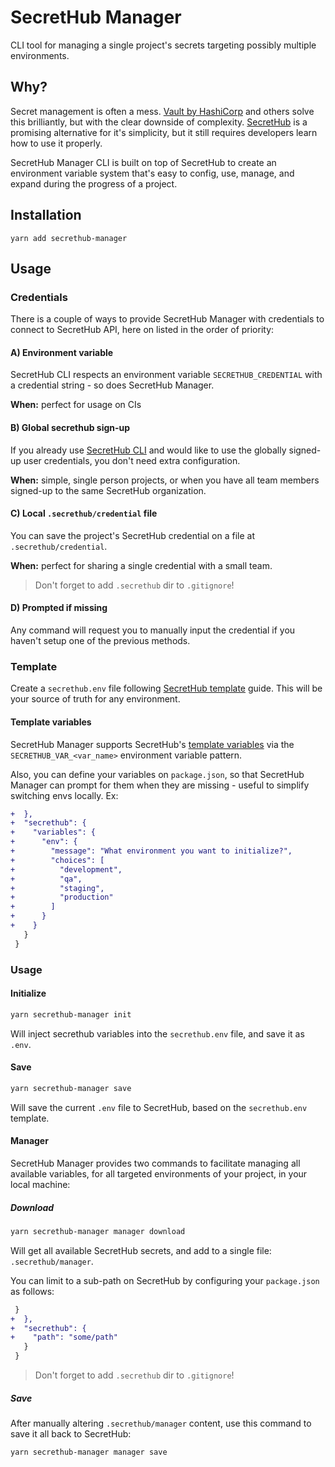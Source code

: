 # SecretHub Manager

CLI tool for managing a single project's secrets targeting possibly multiple environments.

## Why?

Secret management is often a mess. [Vault by HashiCorp](https://www.vaultproject.io/) and others solve this brilliantly, but with the clear downside of complexity. [SecretHub](https://secrethub.io/) is a promising alternative for it's simplicity, but it still requires developers learn how to use it properly.

SecretHub Manager CLI is built on top of SecretHub to create an environment variable system that's easy to config, use, manage, and expand during the progress of a project.

## Installation

```
yarn add secrethub-manager
```

## Usage

### Credentials

There is a couple of ways to provide SecretHub Manager with credentials to connect to SecretHub API, here on listed in the order of priority:

#### A) Environment variable

SecretHub CLI respects an environment variable `SECRETHUB_CREDENTIAL` with a credential string - so does SecretHub Manager.

**When:** perfect for usage on CIs 

#### B) Global secrethub sign-up

If you already use [SecretHub CLI](https://github.com/secrethub/secrethub-cli) and would like to use the globally signed-up user credentials, you don't need extra configuration.

**When:** simple, single person projects, or when you have all team members signed-up to the same SecretHub organization.

#### C) Local `.secrethub/credential` file

You can save the project's SecretHub credential on a file at `.secrethub/credential`.

**When:** perfect for sharing a single credential with a small team.

> Don't forget to add `.secrethub` dir to `.gitignore`!

#### D) Prompted if missing

Any command will request you to manually input the credential if you haven't setup one of the previous methods.

### Template

Create a `secrethub.env` file following [SecretHub template](https://secrethub.io/docs/reference/cli/template-syntax/) guide. This will be your source of truth for any environment.

#### Template variables

SecretHub Manager supports SecretHub's [template variables](https://secrethub.io/docs/reference/cli/template-syntax/#variables) via the `SECRETHUB_VAR_<var_name>` environment variable pattern.

Also, you can define your variables on `package.json`, so that SecretHub Manager can prompt for them when they are missing - useful to simplify switching envs locally. Ex:

```diff
+  },
+  "secrethub": {
+    "variables": {
+      "env": {
+        "message": "What environment you want to initialize?",
+        "choices": [
+          "development",
+          "qa",
+          "staging",
+          "production"
+        ]
+      }
+    }
   }
 }
```

### Usage

#### Initialize

```sh
yarn secrethub-manager init
```

Will inject secrethub variables into the `secrethub.env` file, and save it as `.env`.

#### Save

```sh
yarn secrethub-manager save
```

Will save the current `.env` file to SecretHub, based on the `secrethub.env` template.

#### Manager

SecretHub Manager provides two commands to facilitate managing all available variables, for all targeted environments of your project, in your local machine:

##### Download

```sh
yarn secrethub-manager manager download
```

Will get all available SecretHub secrets, and add to a single file: `.secrethub/manager`.

You can limit to a sub-path on SecretHub by configuring your `package.json` as follows:

```diff
 }
+  },
+  "secrethub": {
+    "path": "some/path"
   }
 }
```

> Don't forget to add `.secrethub` dir to `.gitignore`!

##### Save

After manually altering `.secrethub/manager` content, use this command to save it all back to SecretHub:

```sh
yarn secrethub-manager manager save
```